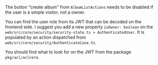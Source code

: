 The button "create album" from `AlbumListActions` needs to be disabled if the user is a simple visitor, not a owner.

You can find the user role from its JWT that can be decoded on the frontend side. I suggest you add a new property `isOwner: boolean` on the
`web/src/core/security/security-state.ts > AuthenticatedUser`. It is populated by an action dispatched from `web/src/core/security/AuthenticateCase.ts`.

You should find what to look for on the JWT from the package `pkg/acl/aclcore`.